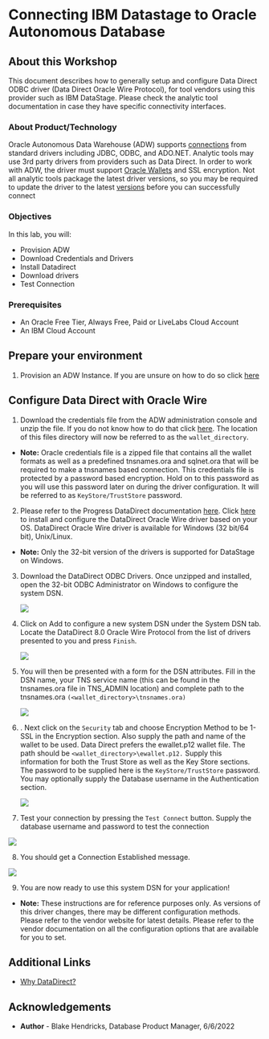 # Connecting IBM Datastage to Oracle Autonomous Database

## About this Workshop

This document describes how to generally setup and configure Data Direct ODBC	driver
(Data	Direct	Oracle	Wire	Protocol), for	tool	vendors	using	this provider	such	as	IBM
DataStage. Please check the analytic tool documentation in case they have specific
connectivity	interfaces.

### About Product/Technology
Oracle Autonomous Data Warehouse (ADW) supports [connections](https://docs.progress.com/category/datadirect-oracle) from	standard drivers
including JDBC, ODBC, and ADO.NET. Analytic tools may use 3rd party drivers from
providers	such as Data Direct. In order to work with ADW, the driver must support [Oracle Wallets](https://docs.oracle.com/cd/E92519_02/pt856pbr3/eng/pt/tsvt/concept_UnderstandingOracleWallet.html?pli=ul_d96e224_tsvt#:~:text=Oracle%20Wallet%20is%20a%20container,is%20used%20for%20security%20credentials.)	and	SSL	encryption.
Not	all	analytic	tools	package	the	latest	driver	versions,	so	you	may be required to update the driver to the	latest	[versions](https://www.oracle.com/database/technologies/appdev/jdbc-downloads.html) 	before	you	can	successfully connect


### Objectives


In this lab, you will:
* Provision ADW
* Download Credentials and Drivers
* Install Datadirect
* Download drivers
* Test Connection


### Prerequisites

* An Oracle Free Tier, Always Free, Paid or LiveLabs Cloud Account
* An IBM Cloud Account


## Prepare your environment

1. Provision an ADW Instance. If you are unsure on how to do so click [here](https://docs.oracle.com/en/cloud/paas/autonomous-database/adbsa/autonomous-provision.html#GUID-0B230036-0A05-4CA3-AF9D-97A255AE0C08)


## Configure Data Direct with Oracle Wire
1.  Download the credentials file from the ADW administration console and unzip the file. If you do not know how to do that click [here](https://docs.oracle.com/en/cloud/paas/autonomous-data-warehouse-cloud/cswgs/autonomous-connect-download-credentials.html#GUID-B06202D2-0597-41AA-9481-3B174F75D4B1). The location of this files directory will now be referred to as the `wallet_directory`.

  * **Note:** Oracle credentials file is a zipped file that contains all the wallet formats as well as a predefined tnsnames.ora and sqlnet.ora that will be required to make a tnsnames based connection. This credentials file is protected by a password based encryption. Hold on to this password as you will use this password later on during the driver configuration. It will be referred to as `KeyStore/TrustStore` password.


2. Please refer to the Progress DataDirect documentation [here](https://docs.progress.com/bundle/datadirect-odbc-installation/page/Installation-on-Windows.html). Click [here](https://www.progress.com/odbc/oracle-database) to install and configure the DataDirect Oracle Wire driver based on your OS. DataDirect Oracle Wire driver is available for Windows (32 bit/64 bit), Unix/Linux.
  * **Note:** Only the 32-bit version of the drivers is supported for DataStage on Windows.




3. Download the DataDirect ODBC Drivers. Once unzipped and installed, open the 32-bit ODBC Administrator on Windows to configure the system DSN.

    ![](images/step3.png " ")



4.  Click on Add to configure a new system DSN under the System DSN tab. Locate the DataDirect 8.0 Oracle Wire Protocol from the list of drivers presented to you and press `Finish`.

    ![](images/step4.png " ")



5.  You will then be presented with a form for the DSN attributes. Fill in the DSN name, your TNS service name (this can be found in the tnsnames.ora file in TNS_ADMIN location) and complete path to the tnsnames.ora  `(<wallet_directory>\tnsnames.ora)`

    ![](images/step5.png " ")



6. . Next click on the `Security` tab and choose Encryption Method to be 1-SSL in the Encryption section. Also supply the path and name of the wallet to be used. Data Direct prefers the ewallet.p12 wallet file. The path should be `<wallet_directory>\ewallet.p12.` Supply this information for both the Trust Store as well as the Key Store sections. The password to be supplied here is the `KeyStore/TrustStore` password. You may optionally supply the Database username in the Authentication section.

    ![](images/step6.png " ")



7. Test your connection by pressing the `Test Connect` button. Supply the database
username and password to test the connection

  ![](images/step7.png " ")



8. You should get a Connection Established message.

  ![](images/step8.png " ")



9. You are now ready to use this system DSN for your application!

  * **Note:** These instructions are for reference purposes only. As versions of this driver
  changes,	there may be different configuration methods. Please refer to the vendor website
  for	latest details. Please refer to the vendor documentation on all the configuration options
  that	are	available	for	you	to	set.

## Additional Links
* [Why DataDirect?](https://www.progress.com/faqs/datadirect-odbc-faqs/datadirect-odbc-features/oracle-wire-protocol-odbc-driver)

## Acknowledgements
* **Author** - Blake Hendricks, Database Product Manager, 6/6/2022
